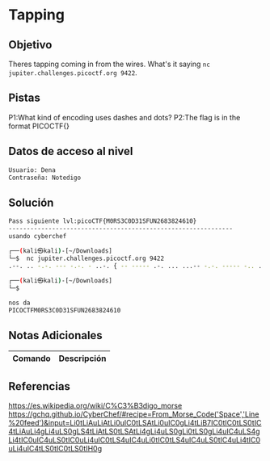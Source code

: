 # Tapping
## Objetivo
Theres tapping coming in from the wires. What's it saying `nc jupiter.challenges.picoctf.org 9422`.
## Pistas
P1:What kind of encoding uses dashes and dots?
P2:The flag is in the format PICOCTF{}

## Datos de acceso al nivel
```bash
Usuario: Dena
Contraseña: Notedigo
```
## Solución
```bash
Pass siguiente lvl:picoCTF{M0RS3C0D31SFUN2683824610}
--------------------------------------------------------------
usando cyberchef

┌──(kali㉿kali)-[~/Downloads]
└─$  nc jupiter.challenges.picoctf.org 9422        
.--. .. -.-. --- -.-. - ..-. { -- ----- .-. ... ...-- -.-. ----- -.. ...-- .---- ... ..-. ..- -. ..--- -.... ---.. ...-- ---.. ..--- ....- -.... .---- ----- } 
                                                                                                                                                                       
┌──(kali㉿kali)-[~/Downloads]
└─$ 

nos da 
PICOCTFM0RS3C0D31SFUN2683824610
```
## Notas Adicionales

| Comando  | Descripción | 
|------------|--------------|

## Referencias 
https://es.wikipedia.org/wiki/C%C3%B3digo_morse
https://gchq.github.io/CyberChef/#recipe=From_Morse_Code('Space','Line%20feed')&input=Li0tLiAuLiAtLi0uIC0tLSAtLi0uIC0gLi4tLiB7IC0tIC0tLS0tIC4tLiAuLi4gLi4uLS0gLS4tLiAtLS0tLSAtLi4gLi4uLS0gLi0tLS0gLi4uIC4uLS4gLi4tIC0uIC4uLS0tIC0uLi4uIC0tLS4uIC4uLi0tIC0tLS4uIC4uLS0tIC4uLi4tIC0uLi4uIC4tLS0tIC0tLS0tIH0g